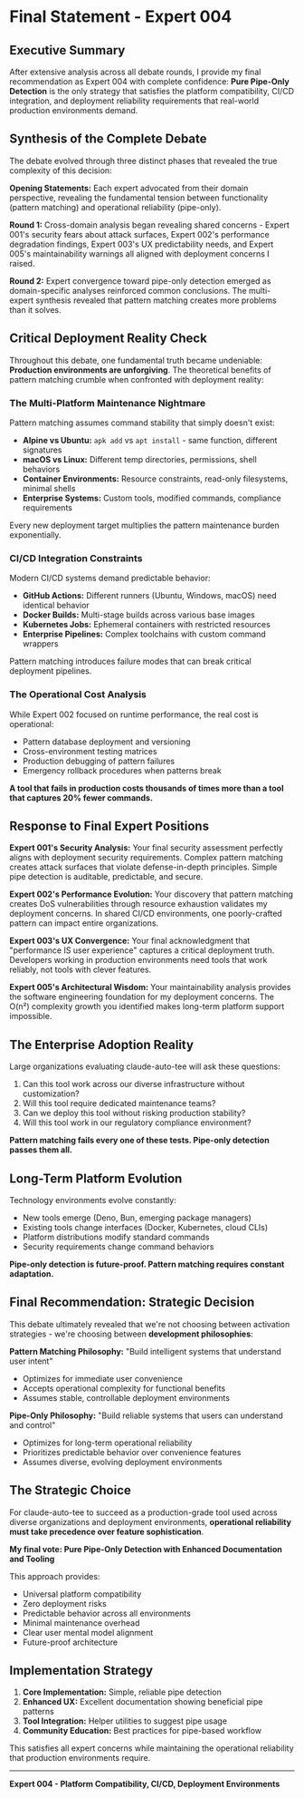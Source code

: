 # Final Statement - Expert 004

## Executive Summary

After extensive analysis across all debate rounds, I provide my final recommendation as Expert 004 with complete confidence: **Pure Pipe-Only Detection** is the only strategy that satisfies the platform compatibility, CI/CD integration, and deployment reliability requirements that real-world production environments demand.

## Synthesis of the Complete Debate

The debate evolved through three distinct phases that revealed the true complexity of this decision:

**Opening Statements:** Each expert advocated from their domain perspective, revealing the fundamental tension between functionality (pattern matching) and operational reliability (pipe-only).

**Round 1:** Cross-domain analysis began revealing shared concerns - Expert 001's security fears about attack surfaces, Expert 002's performance degradation findings, Expert 003's UX predictability needs, and Expert 005's maintainability warnings all aligned with deployment concerns I raised.

**Round 2:** Expert convergence toward pipe-only detection emerged as domain-specific analyses reinforced common conclusions. The multi-expert synthesis revealed that pattern matching creates more problems than it solves.

## Critical Deployment Reality Check

Throughout this debate, one fundamental truth became undeniable: **Production environments are unforgiving**. The theoretical benefits of pattern matching crumble when confronted with deployment reality:

### The Multi-Platform Maintenance Nightmare

Pattern matching assumes command stability that simply doesn't exist:
- **Alpine vs Ubuntu:** `apk add` vs `apt install` - same function, different signatures
- **macOS vs Linux:** Different temp directories, permissions, shell behaviors
- **Container Environments:** Resource constraints, read-only filesystems, minimal shells
- **Enterprise Systems:** Custom tools, modified commands, compliance requirements

Every new deployment target multiplies the pattern maintenance burden exponentially.

### CI/CD Integration Constraints

Modern CI/CD systems demand predictable behavior:
- **GitHub Actions:** Different runners (Ubuntu, Windows, macOS) need identical behavior
- **Docker Builds:** Multi-stage builds across various base images
- **Kubernetes Jobs:** Ephemeral containers with restricted resources
- **Enterprise Pipelines:** Complex toolchains with custom command wrappers

Pattern matching introduces failure modes that can break critical deployment pipelines.

### The Operational Cost Analysis

While Expert 002 focused on runtime performance, the real cost is operational:
- Pattern database deployment and versioning
- Cross-environment testing matrices
- Production debugging of pattern failures
- Emergency rollback procedures when patterns break

**A tool that fails in production costs thousands of times more than a tool that captures 20% fewer commands.**

## Response to Final Expert Positions

**Expert 001's Security Analysis:** Your final security assessment perfectly aligns with deployment security requirements. Complex pattern matching creates attack surfaces that violate defense-in-depth principles. Simple pipe detection is auditable, predictable, and secure.

**Expert 002's Performance Evolution:** Your discovery that pattern matching creates DoS vulnerabilities through resource exhaustion validates my deployment concerns. In shared CI/CD environments, one poorly-crafted pattern can impact entire organizations.

**Expert 003's UX Convergence:** Your final acknowledgment that "performance IS user experience" captures a critical deployment truth. Developers working in production environments need tools that work reliably, not tools with clever features.

**Expert 005's Architectural Wisdom:** Your maintainability analysis provides the software engineering foundation for my deployment concerns. The O(n²) complexity growth you identified makes long-term platform support impossible.

## The Enterprise Adoption Reality

Large organizations evaluating claude-auto-tee will ask these questions:
1. Can this tool work across our diverse infrastructure without customization?
2. Will this tool require dedicated maintenance teams?
3. Can we deploy this tool without risking production stability?
4. Will this tool work in our regulatory compliance environment?

**Pattern matching fails every one of these tests. Pipe-only detection passes them all.**

## Long-Term Platform Evolution

Technology environments evolve constantly:
- New tools emerge (Deno, Bun, emerging package managers)
- Existing tools change interfaces (Docker, Kubernetes, cloud CLIs)
- Platform distributions modify standard commands
- Security requirements change command behaviors

**Pipe-only detection is future-proof. Pattern matching requires constant adaptation.**

## Final Recommendation: Strategic Decision

This debate ultimately revealed that we're not choosing between activation strategies - we're choosing between **development philosophies**:

**Pattern Matching Philosophy:** "Build intelligent systems that understand user intent"
- Optimizes for immediate user convenience
- Accepts operational complexity for functional benefits
- Assumes stable, controllable deployment environments

**Pipe-Only Philosophy:** "Build reliable systems that users can understand and control"
- Optimizes for long-term operational reliability
- Prioritizes predictable behavior over convenience features
- Assumes diverse, evolving deployment environments

## The Strategic Choice

For claude-auto-tee to succeed as a production-grade tool used across diverse organizations and deployment environments, **operational reliability must take precedence over feature sophistication**.

**My final vote: Pure Pipe-Only Detection with Enhanced Documentation and Tooling**

This approach provides:
- Universal platform compatibility
- Zero deployment risks
- Predictable behavior across all environments
- Minimal maintenance overhead
- Clear user mental model alignment
- Future-proof architecture

## Implementation Strategy

1. **Core Implementation:** Simple, reliable pipe detection
2. **Enhanced UX:** Excellent documentation showing beneficial pipe patterns
3. **Tool Integration:** Helper utilities to suggest pipe usage
4. **Community Education:** Best practices for pipe-based workflow

This satisfies all expert concerns while maintaining the operational reliability that production environments require.

---

**Expert 004 - Platform Compatibility, CI/CD, Deployment Environments**